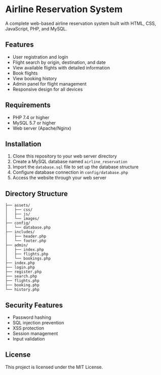 # Airline Reservation System

A complete web-based airline reservation system built with HTML, CSS, JavaScript, PHP, and MySQL.

## Features

- User registration and login
- Flight search by origin, destination, and date
- View available flights with detailed information
- Book flights
- View booking history
- Admin panel for flight management
- Responsive design for all devices

## Requirements

- PHP 7.4 or higher
- MySQL 5.7 or higher
- Web server (Apache/Nginx)

## Installation

1. Clone this repository to your web server directory
2. Create a MySQL database named `airline_reservation`
3. Import the `database.sql` file to set up the database structure
4. Configure database connection in `config/database.php`
5. Access the website through your web server

## Directory Structure

```
├── assets/
│   ├── css/
│   ├── js/
│   └── images/
├── config/
│   └── database.php
├── includes/
│   ├── header.php
│   └── footer.php
├── admin/
│   ├── index.php
│   ├── flights.php
│   └── bookings.php
├── index.php
├── login.php
├── register.php
├── search.php
├── flights.php
├── booking.php
└── history.php
```

## Security Features

- Password hashing
- SQL injection prevention
- XSS protection
- Session management
- Input validation

## License

This project is licensed under the MIT License. 